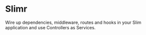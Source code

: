 # Slimr
Wire up dependencies, middleware, routes and hooks in your Slim application and use Controllers as Services.